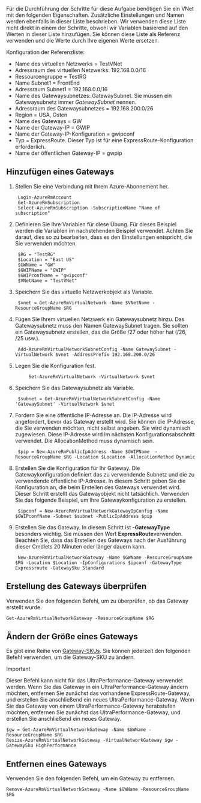 Für die Durchführung der Schritte für diese Aufgabe benötigen Sie ein VNet mit den folgenden Eigenschaften. Zusätzliche Einstellungen und Namen werden ebenfalls in dieser Liste beschrieben. Wir verwenden diese Liste nicht direkt in einem der Schritte, obwohl wir Variablen basierend auf den Werten in dieser Liste hinzufügen. Sie können diese Liste als Referenz verwenden und die Werte durch Ihre eigenen Werte ersetzen.

Konfiguration der Referenzliste:

* Name des virtuellen Netzwerks = TestVNet
* Adressraum des virtuellen Netzwerks: 192.168.0.0/16
* Ressourcengruppe = TestRG
* Name Subnet1 = FrontEnd 
* Adressraum Subnet1 = 192.168.0.0/16
* Name des Gatewaysubnetzes: GatewaySubnet. Sie müssen ein Gatewaysubnetz immer *GatewaySubnet* nennen.
* Adressraum des Gatewaysubnetzes = 192.168.200.0/26
* Region = USA, Osten
* Name des Gateways = GW
* Name der Gateway-IP = GWIP
* Name der Gateway-IP-Konfiguration = gwipconf
* Typ = ExpressRoute. Dieser Typ ist für eine ExpressRoute-Konfiguration erforderlich.
* Name der öffentlichen Gateway-IP = gwpip

## <a name="add-a-gateway"></a>Hinzufügen eines Gateways
1. Stellen Sie eine Verbindung mit Ihrem Azure-Abonnement her. 
   
        Login-AzureRmAccount
        Get-AzureRmSubscription 
        Select-AzureRmSubscription -SubscriptionName "Name of subscription"
2. Definieren Sie Ihre Variablen für diese Übung. Für dieses Beispiel werden die Variablen im nachstehenden Beispiel verwendet. Achten Sie darauf, dies so zu bearbeiten, dass es den Einstellungen entspricht, die Sie verwenden möchten. 
   
        $RG = "TestRG"
        $Location = "East US"
        $GWName = "GW"
        $GWIPName = "GWIP"
        $GWIPconfName = "gwipconf"
        $VNetName = "TestVNet"
3. Speichern Sie das virtuelle Netzwerkobjekt als Variable.
   
        $vnet = Get-AzureRmVirtualNetwork -Name $VNetName -ResourceGroupName $RG
4. Fügen Sie Ihrem virtuellen Netzwerk ein Gatewaysubnetz hinzu. Das Gatewaysubnetz muss den Namen GatewaySubnet tragen. Sie sollten ein Gatewaysubnetz erstellen, das die Größe /27 oder höher hat (/26, /25 usw.).
   
        Add-AzureRmVirtualNetworkSubnetConfig -Name GatewaySubnet -VirtualNetwork $vnet -AddressPrefix 192.168.200.0/26
5. Legen Sie die Konfiguration fest.
   
            Set-AzureRmVirtualNetwork -VirtualNetwork $vnet
6. Speichern Sie das Gatewaysubnetz als Variable.
   
        $subnet = Get-AzureRmVirtualNetworkSubnetConfig -Name 'GatewaySubnet' -VirtualNetwork $vnet
7. Fordern Sie eine öffentliche IP-Adresse an. Die IP-Adresse wird angefordert, bevor das Gateway erstellt wird. Sie können die IP-Adresse, die Sie verwenden möchten, nicht selbst angeben. Sie wird dynamisch zugewiesen. Diese IP-Adresse wird im nächsten Konfigurationsabschnitt verwendet. Die AllocationMethod muss dynamisch sein.
   
        $pip = New-AzureRmPublicIpAddress -Name $GWIPName  -ResourceGroupName $RG -Location $Location -AllocationMethod Dynamic
8. Erstellen Sie die Konfiguration für Ihr Gateway. Die Gatewaykonfiguration definiert das zu verwendende Subnetz und die zu verwendende öffentliche IP-Adresse. In diesem Schritt geben Sie die Konfiguration an, die beim Erstellen des Gateways verwendet wird. Dieser Schritt erstellt das Gatewayobjekt nicht tatsächlich. Verwenden Sie das folgende Beispiel, um Ihre Gatewaykonfiguration zu erstellen. 
   
        $ipconf = New-AzureRmVirtualNetworkGatewayIpConfig -Name $GWIPconfName -Subnet $subnet -PublicIpAddress $pip
9. Erstellen Sie das Gateway. In diesem Schritt ist **-GatewayType** besonders wichtig. Sie müssen den Wert **ExpressRoute**verwenden. Beachten Sie, dass das Erstellen des Gateways nach der Ausführung dieser Cmdlets 20 Minuten oder länger dauern kann.
   
        New-AzureRmVirtualNetworkGateway -Name $GWName -ResourceGroupName $RG -Location $Location -IpConfigurations $ipconf -GatewayType Expressroute -GatewaySku Standard

## <a name="verify-the-gateway-was-created"></a>Erstellung des Gateways überprüfen
Verwenden Sie den folgenden Befehl, um zu überprüfen, ob das Gateway erstellt wurde.

    Get-AzureRmVirtualNetworkGateway -ResourceGroupName $RG

## <a name="resize-a-gateway"></a>Ändern der Größe eines Gateways
Es gibt eine Reihe von [Gateway-SKUs](../articles/expressroute/expressroute-about-virtual-network-gateways.md). Sie können jederzeit den folgenden Befehl verwenden, um die Gateway-SKU zu ändern.

> [!IMPORTANT]
> Dieser Befehl kann nicht für das UltraPerformance-Gateway verwendet werden. Wenn Sie das Gateway in ein UltraPerformance-Gateway ändern möchten, entfernen Sie zunächst das vorhandene ExpressRoute-Gateway, und erstellen Sie anschließend ein neues UltraPerformance-Gateway. Wenn Sie das Gateway von einem UltraPerformance-Gateway herabstufen möchten, entfernen Sie zunächst das UltraPerformance-Gateway, und erstellen Sie anschließend ein neues Gateway.
> 
> 

    $gw = Get-AzureRmVirtualNetworkGateway -Name $GWName -ResourceGroupName $RG
    Resize-AzureRmVirtualNetworkGateway -VirtualNetworkGateway $gw -GatewaySku HighPerformance

## <a name="remove-a-gateway"></a>Entfernen eines Gateways
Verwenden Sie den folgenden Befehl, um ein Gateway zu entfernen.

    Remove-AzureRmVirtualNetworkGateway -Name $GWName -ResourceGroupName $RG  
